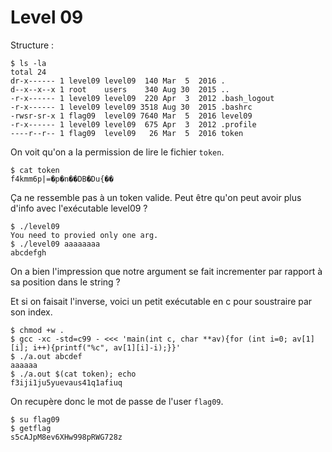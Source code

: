 # Level 09

Structure :
```
$ ls -la
total 24
dr-x------ 1 level09 level09  140 Mar  5  2016 .
d--x--x--x 1 root    users    340 Aug 30  2015 ..
-r-x------ 1 level09 level09  220 Apr  3  2012 .bash_logout
-r-x------ 1 level09 level09 3518 Aug 30  2015 .bashrc
-rwsr-sr-x 1 flag09  level09 7640 Mar  5  2016 level09
-r-x------ 1 level09 level09  675 Apr  3  2012 .profile
----r--r-- 1 flag09  level09   26 Mar  5  2016 token
```
On voit qu'on a la permission de lire le fichier `token`.

```
$ cat token
f4kmm6p|=�p�n��DB�Du{��
```
Ça ne ressemble pas à un token valide. Peut être qu'on peut avoir plus d'info avec l'exécutable level09 ?

```
$ ./level09
You need to provied only one arg.
$ ./level09 aaaaaaaa
abcdefgh
```
On a bien l'impression que notre argument se fait incrementer par rapport à sa position dans le string ?

Et si on faisait l'inverse, voici un petit exécutable en c pour soustraire par son index.
```
$ chmod +w .
$ gcc -xc -std=c99 - <<< 'main(int c, char **av){for (int i=0; av[1][i]; i++){printf("%c", av[1][i]-i);}}'
$ ./a.out abcdef
aaaaaa
$ ./a.out $(cat token); echo
f3iji1ju5yuevaus41q1afiuq
```
On recupère donc le mot de passe de l'user `flag09`.
```
$ su flag09
$ getflag
s5cAJpM8ev6XHw998pRWG728z
```
